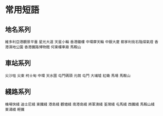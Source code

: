 # 常用短語
## 地名系列
`維多利亞港觀景平臺`
`星光大道`
`天星小輪`
`香港鐘樓`
`中環摩天輪`
`中銀大廈`
`都爹利街石階煤氣燈`
`香港濕地公園`
`香港鐵路博物館`
`何東樓車廠`
`馬鞍山`
## 車站系列
`尖沙咀`
`尖東`
`柯士甸`
`中環`
`天水圍`
`屯門碼頭`
`元朗`
`屯門`
`大埔墟`
`紅磡`
`馬場`
`馬鞍山`
## 綫路系列
`機場快綫`
`迪士尼綫`
`東鐵綫`
`港島綫`
`觀塘綫`
`南港島綫`
`將軍澳綫`
`荃灣綫`
`屯馬綫`
`西鐵綫`
`馬鞍山綫`
`東涌綫`
`輕鐵`
